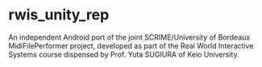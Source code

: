 # rwis_unity_rep

An independent Android port of the joint SCRIME/University of Bordeaux MidiFilePerformer project, developed as part of the Real World Interactive Systems course dispensed by Prof. Yuta SUGIURA of Keio University.
